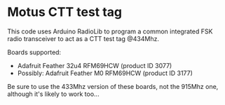 Motus CTT test tag
==================

This code uses Arduino RadioLib to program a common integrated FSK radio transceiver to act as a CTT test tag @434Mhz.

Boards supported:
- Adafruit Feather 32u4 RFM69HCW (product ID 3077)
- Possibly: Adafruit Feather M0 RFM69HCW (product ID 3177)

 Be sure to use the 433Mhz version of these boards, not the 915Mhz one, although it's likely to
 work too...
 